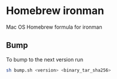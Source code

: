 # Homebrew ironman

Mac OS Homebrew formula for ironman

## Bump

To bump to the next version run

```bash
sh bump.sh <version> <binary_tar_sha256>
```
